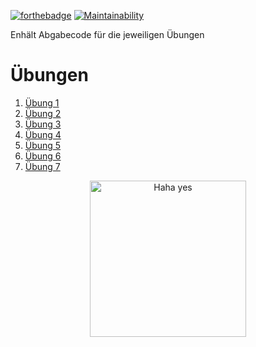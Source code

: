 [![forthebadge](https://forthebadge.com/images/badges/made-with-java.svg)](https://forthebadge.com)
[![Maintainability](https://api.codeclimate.com/v1/badges/206089f1a80d8559b5cf/maintainability)](https://codeclimate.com/github/nimarion/PIB-PR1/maintainability)

Enhält Abgabecode für die jeweiligen Übungen

# Übungen
1. [Übung 1](src/ueb01)
1. [Übung 2](src/ueb02)
1. [Übung 3](src/ueb03)
1. [Übung 4](src/ueb04)
1. [Übung 5](src/ueb05)
1. [Übung 6](src/ueb06)
1. [Übung 7](src/ueb07)



<p align="center">
  <img alt="Haha yes " width="250px" src="https://i.imgur.com/5bXJeZt.png">
  <br>
</p>
